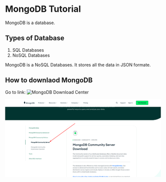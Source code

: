 # MongoDB Tutorial

MongoDB is a database.

## Types of Database
1. SQL Databases
2. NoSQL Databases

MongoDB is a NoSQL Databases. It stores all the data in JSON formate.

## How to downlaod MongoDB

Go to link: ![MongoDB Download Center](https://www.mongodb.com/try/download/community)

![Alt Text](media\mongoDB_page.png)